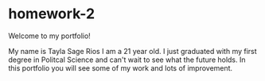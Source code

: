 # homework-2
Welcome to my portfolio!

My name is Tayla Sage Rios I am a 21 year old. I just graduated with my first degree in Politcal Science and can't wait to see what the future holds. In this portfolio you will see some of my work and lots of improvement.


